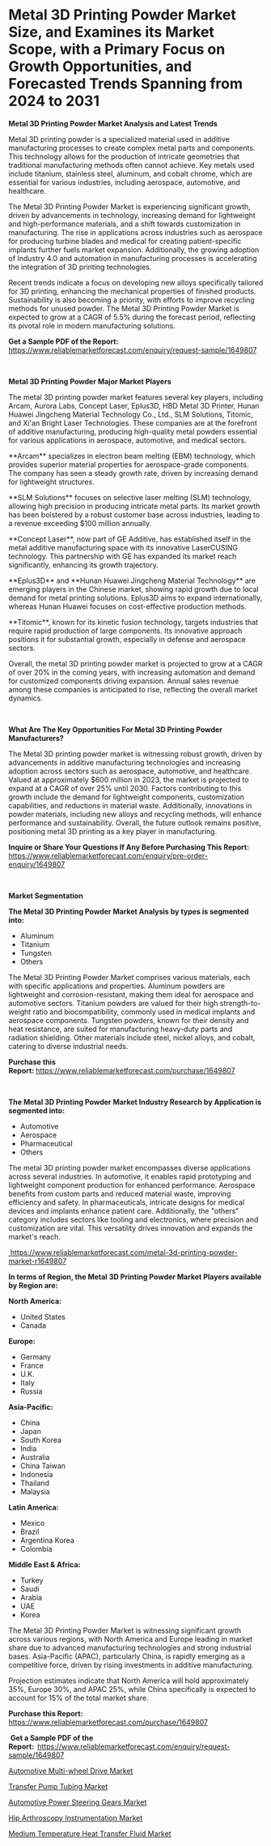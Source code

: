 <p><h1>Metal 3D Printing Powder Market Size, and Examines its Market Scope, with a Primary Focus on Growth Opportunities, and Forecasted Trends Spanning from 2024 to 2031</h1></p><p><strong>Metal 3D Printing Powder Market Analysis and Latest Trends</strong></p>
<p><p>Metal 3D printing powder is a specialized material used in additive manufacturing processes to create complex metal parts and components. This technology allows for the production of intricate geometries that traditional manufacturing methods often cannot achieve. Key metals used include titanium, stainless steel, aluminum, and cobalt chrome, which are essential for various industries, including aerospace, automotive, and healthcare.</p><p>The Metal 3D Printing Powder Market is experiencing significant growth, driven by advancements in technology, increasing demand for lightweight and high-performance materials, and a shift towards customization in manufacturing. The rise in applications across industries such as aerospace for producing turbine blades and medical for creating patient-specific implants further fuels market expansion. Additionally, the growing adoption of Industry 4.0 and automation in manufacturing processes is accelerating the integration of 3D printing technologies.</p><p>Recent trends indicate a focus on developing new alloys specifically tailored for 3D printing, enhancing the mechanical properties of finished products. Sustainability is also becoming a priority, with efforts to improve recycling methods for unused powder. The Metal 3D Printing Powder Market is expected to grow at a CAGR of 5.5% during the forecast period, reflecting its pivotal role in modern manufacturing solutions.</p></p>
<p><strong>Get a Sample PDF of the Report:&nbsp;</strong> <a href="https://www.reliablemarketforecast.com/enquiry/request-sample/1649807?utm_campaign=1130&utm_medium=2&utm_source=Github&utm_content=ia&utm_term=10112024&utm_id=metal-3d-printing-powder">https://www.reliablemarketforecast.com/enquiry/request-sample/1649807</a></p>
<p>&nbsp;</p>
<p><strong>Metal 3D Printing Powder Major Market Players</strong></p>
<p><p>The metal 3D printing powder market features several key players, including Arcam, Aurora Labs, Concept Laser, Eplus3D, HBD Metal 3D Printer, Hunan Huawei Jingcheng Material Technology Co., Ltd., SLM Solutions, Titomic, and Xi'an Bright Laser Technologies. These companies are at the forefront of additive manufacturing, producing high-quality metal powders essential for various applications in aerospace, automotive, and medical sectors.</p><p>**Arcam** specializes in electron beam melting (EBM) technology, which provides superior material properties for aerospace-grade components. The company has seen a steady growth rate, driven by increasing demand for lightweight structures.   </p><p>**SLM Solutions** focuses on selective laser melting (SLM) technology, allowing high precision in producing intricate metal parts. Its market growth has been bolstered by a robust customer base across industries, leading to a revenue exceeding $100 million annually.</p><p>**Concept Laser**, now part of GE Additive, has established itself in the metal additive manufacturing space with its innovative LaserCUSING technology. This partnership with GE has expanded its market reach significantly, enhancing its growth trajectory.</p><p>**Eplus3D** and **Hunan Huawei Jingcheng Material Technology** are emerging players in the Chinese market, showing rapid growth due to local demand for metal printing solutions. Eplus3D aims to expand internationally, whereas Hunan Huawei focuses on cost-effective production methods.</p><p>**Titomic**, known for its kinetic fusion technology, targets industries that require rapid production of large components. Its innovative approach positions it for substantial growth, especially in defense and aerospace sectors.</p><p>Overall, the metal 3D printing powder market is projected to grow at a CAGR of over 20% in the coming years, with increasing automation and demand for customized components driving expansion. Annual sales revenue among these companies is anticipated to rise, reflecting the overall market dynamics.</p></p>
<p>&nbsp;</p>
<p><strong>What Are The Key Opportunities For Metal 3D Printing Powder Manufacturers?</strong></p>
<p><p>The Metal 3D printing powder market is witnessing robust growth, driven by advancements in additive manufacturing technologies and increasing adoption across sectors such as aerospace, automotive, and healthcare. Valued at approximately $600 million in 2023, the market is projected to expand at a CAGR of over 25% until 2030. Factors contributing to this growth include the demand for lightweight components, customization capabilities, and reductions in material waste. Additionally, innovations in powder materials, including new alloys and recycling methods, will enhance performance and sustainability. Overall, the future outlook remains positive, positioning metal 3D printing as a key player in manufacturing.</p></p>
<p><strong>Inquire or Share Your Questions If Any Before Purchasing This Report:</strong> <a href="https://www.reliablemarketforecast.com/enquiry/pre-order-enquiry/1649807?utm_campaign=1130&utm_medium=2&utm_source=Github&utm_content=ia&utm_term=10112024&utm_id=metal-3d-printing-powder">https://www.reliablemarketforecast.com/enquiry/pre-order-enquiry/1649807</a></p>
<p>&nbsp;</p>
<p><strong>Market Segmentation</strong></p>
<p><strong>The Metal 3D Printing Powder Market Analysis by types is segmented into:</strong></p>
<p><ul><li>Aluminum</li><li>Titanium</li><li>Tungsten</li><li>Others</li></ul></p>
<p><p>The Metal 3D Printing Powder Market comprises various materials, each with specific applications and properties. Aluminum powders are lightweight and corrosion-resistant, making them ideal for aerospace and automotive sectors. Titanium powders are valued for their high strength-to-weight ratio and biocompatibility, commonly used in medical implants and aerospace components. Tungsten powders, known for their density and heat resistance, are suited for manufacturing heavy-duty parts and radiation shielding. Other materials include steel, nickel alloys, and cobalt, catering to diverse industrial needs.</p></p>
<p><strong>Purchase this Report:&nbsp;</strong><a href="https://www.reliablemarketforecast.com/purchase/1649807?utm_campaign=1130&utm_medium=2&utm_source=Github&utm_content=ia&utm_term=10112024&utm_id=metal-3d-printing-powder">https://www.reliablemarketforecast.com/purchase/1649807</a></p>
<p>&nbsp;</p>
<p><strong>The Metal 3D Printing Powder Market Industry Research by Application is segmented into:</strong></p>
<p><ul><li>Automotive</li><li>Aerospace</li><li>Pharmaceutical</li><li>Others</li></ul></p>
<p><p>The metal 3D printing powder market encompasses diverse applications across several industries. In automotive, it enables rapid prototyping and lightweight component production for enhanced performance. Aerospace benefits from custom parts and reduced material waste, improving efficiency and safety. In pharmaceuticals, intricate designs for medical devices and implants enhance patient care. Additionally, the "others" category includes sectors like tooling and electronics, where precision and customization are vital. This versatility drives innovation and expands the market's reach.</p></p>
<p><a href="https://www.reliablemarketforecast.com/metal-3d-printing-powder-market-r1649807?utm_campaign=1130&utm_medium=2&utm_source=Github&utm_content=ia&utm_term=10112024&utm_id=metal-3d-printing-powder">&nbsp;https://www.reliablemarketforecast.com/metal-3d-printing-powder-market-r1649807</a></p>
<p><strong>In terms of Region, the Metal 3D Printing Powder Market Players available by Region are:</strong></p>
<p>
    <p> <strong> North America: </strong>
        <ul>
            <li>United States</li>
            <li>Canada</li>
        </ul>
        </p> 
    <p> <strong> Europe: </strong>
        <ul>
            <li>Germany</li>
            <li>France</li>
            <li>U.K.</li>
            <li>Italy</li>
            <li>Russia</li>
        </ul>
        </p> 
    <p> <strong> Asia-Pacific: </strong>
        <ul>
            <li>China</li>
            <li>Japan</li>
            <li>South Korea</li>
            <li>India</li>
            <li>Australia</li>
            <li>China Taiwan</li>
            <li>Indonesia</li>
            <li>Thailand</li>
            <li>Malaysia</li>
        </ul>
        </p> 
    <p> <strong> Latin America: </strong>
        <ul>
            <li>Mexico</li>
            <li>Brazil</li>
            <li>Argentina Korea</li>
            <li>Colombia</li>
        </ul>
        </p> 
    <p> <strong> Middle East & Africa: </strong>
        <ul>
            <li>Turkey</li>
            <li>Saudi</li>
            <li>Arabia</li>
            <li>UAE</li>
            <li>Korea</li>
        </ul>
    </p>
    </p>
<p><p>The Metal 3D Printing Powder Market is witnessing significant growth across various regions, with North America and Europe leading in market share due to advanced manufacturing technologies and strong industrial bases. Asia-Pacific (APAC), particularly China, is rapidly emerging as a competitive force, driven by rising investments in additive manufacturing. </p><p>Projection estimates indicate that North America will hold approximately 35%, Europe 30%, and APAC 25%, while China specifically is expected to account for 15% of the total market share.</p></p>
<p><strong>Purchase this Report: </strong><a href="https://www.reliablemarketforecast.com/purchase/1649807?utm_campaign=1130&utm_medium=2&utm_source=Github&utm_content=ia&utm_term=10112024&utm_id=metal-3d-printing-powder">https://www.reliablemarketforecast.com/purchase/1649807</a></p>
<p>&nbsp;<strong>Get a Sample PDF of the Report:&nbsp;&nbsp;</strong><a href="https://www.reliablemarketforecast.com/enquiry/request-sample/1649807?utm_campaign=1130&utm_medium=2&utm_source=Github&utm_content=ia&utm_term=10112024&utm_id=metal-3d-printing-powder">https://www.reliablemarketforecast.com/enquiry/request-sample/1649807</a></p>
<p><strong></strong></p>
<p><p><a href="https://www.linkedin.com/pulse/automotive-multi-wheel-drive-market-global-insights-regional-exepc?utm_campaign=1130&utm_medium=2&utm_source=Github&utm_content=ia&utm_term=10112024&utm_id=metal-3d-printing-powder">Automotive Multi-wheel Drive Market</a></p><p><a href="https://issuu.com/reportprime-2/docs/transfer-pump-tubing-market-size-20_66095c7183a916?utm_campaign=1130&utm_medium=2&utm_source=Github&utm_content=ia&utm_term=10112024&utm_id=metal-3d-printing-powder">Transfer Pump Tubing Market</a></p><p><a href="https://www.linkedin.com/pulse/automotive-power-steering-gears-market-size-growth-trends-40i8c?utm_campaign=1130&utm_medium=2&utm_source=Github&utm_content=ia&utm_term=10112024&utm_id=metal-3d-printing-powder">Automotive Power Steering Gears Market</a></p><p><a href="https://issuu.com/reportprime-2/docs/hip-arthroscopy-instrumentation-mar_e48197fe148fcd?utm_campaign=1130&utm_medium=2&utm_source=Github&utm_content=ia&utm_term=10112024&utm_id=metal-3d-printing-powder">Hip Arthroscopy Instrumentation Market</a></p><p><a href="https://github.com/habinadmshaulz/Market-Research-Report-List-1/blob/main/medium-temperature-heat-transfer-fluid-market.md?utm_campaign=1130&utm_medium=2&utm_source=Github&utm_content=ia&utm_term=10112024&utm_id=metal-3d-printing-powder">Medium Temperature Heat Transfer Fluid Market</a></p></p>